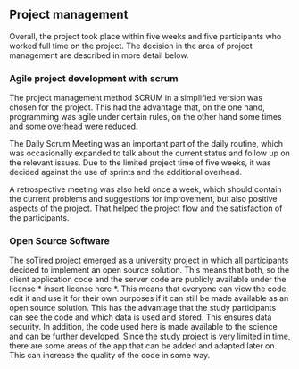 ## Project management

Overall, the project took place within five weeks and five participants who worked full time on the project. The decision in the area of project management are described in more detail below.

### Agile project development with scrum

The project management method SCRUM in a simplified version was chosen for the project. This had the advantage that, on the one hand, programming was agile under certain rules, on the other hand some times and some overhead were reduced.

The Daily Scrum Meeting was an important part of the daily routine, which was occasionally expanded to talk about the current status and follow up on the relevant issues. Due to the limited project time of five weeks, it was decided against the use of sprints and the additional overhead. 

A retrospective meeting was also held once a week, which should contain the current problems and suggestions for improvement, but also positive aspects of the project. That helped the project flow and the satisfaction of the participants.


### Open Source Software

The soTired project emerged as a university project in which all participants decided to implement an open source solution. This means that both, so the client application code and the server code are publicly available under the license * insert license here *. This means that everyone can view the code, edit it and use it for their own purposes if it can still be made available as an open source solution. This has the advantage that the study participants can see the code and which data is used and stored. This ensures data security. In addition, the code used here is made available to the science and can be further developed. Since the study project is very limited in time, there are some areas of the app that can be added and adapted later on. This can increase the quality of the code in some way.